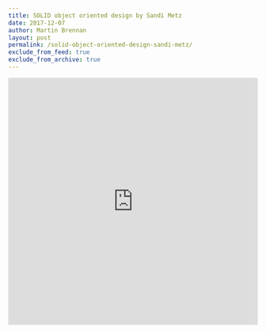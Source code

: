 ```yaml
---
title: SOLID object oriented design by Sandi Metz
date: 2017-12-07
author: Martin Brennan
layout: post
permalink: /solid-object-oriented-design-sandi-metz/
exclude_from_feed: true
exclude_from_archive: true
---
```


<iframe width="100%" height="500" src="https://www.youtube.com/embed/v-2yFMzxqwU?rel=0" frameborder="0" gesture="media" allow="encrypted-media" allowfullscreen></iframe>